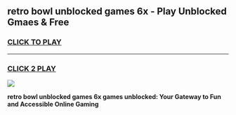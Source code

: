 
## retro bowl unblocked games 6x - Play Unblocked Gmaes & Free
<h3>
<a href="https://news.freeplayer.one?title=retro_bowl_unblocked_games_6x&ref=16F">CLICK TO PLAY</a></h3>
<hr>

<h3>
<a href="https://news.freeplayer.one?title=retro_bowl_unblocked_games_6x&ref=16F">CLICK 2 PLAY</a>
  
</h3>

<a href="https://news.freeplayer.one?title=retro_bowl_unblocked_games_6x&ref=16F/"><img src="https://clearcache.store/games.png"></a>


**retro bowl unblocked games 6x games unblocked: Your Gateway to Fun and Accessible Online Gaming**
